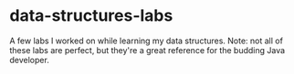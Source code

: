 # data-structures-labs
A few labs I worked on while learning my data structures. Note: not all of these labs are perfect, but they're a great reference for the budding Java developer.
